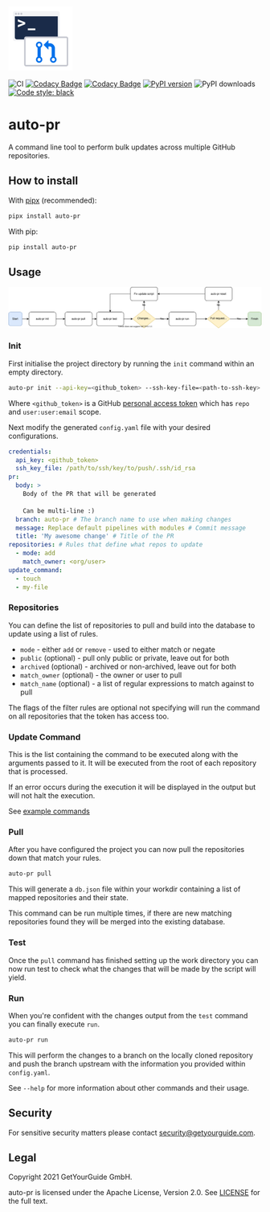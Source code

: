 <img width="128" src="https://github.com/getyourguide/auto-pr/raw/master/img/logo.svg" alt="auto-pr logo" />

![CI](https://github.com/getyourguide/auto-pr/workflows/CI/badge.svg)
[![Codacy Badge](https://app.codacy.com/project/badge/Grade/7db0700cf0b74ac6976e520fbdb92a7f)](https://www.codacy.com/gh/getyourguide/auto-pr/dashboard?utm_source=github.com&amp;utm_medium=referral&amp;utm_content=getyourguide/auto-pr&amp;utm_campaign=Badge_Grade)
[![Codacy Badge](https://app.codacy.com/project/badge/Coverage/7db0700cf0b74ac6976e520fbdb92a7f)](https://www.codacy.com/gh/getyourguide/auto-pr/dashboard?utm_source=github.com&utm_medium=referral&utm_content=getyourguide/auto-pr&utm_campaign=Badge_Coverage)
[![PyPI version](https://badge.fury.io/py/auto-pr.svg)](https://badge.fury.io/py/auto-pr)
![PyPI downloads](https://img.shields.io/pypi/dm/auto-pr)
[![Code style: black](https://img.shields.io/badge/code%20style-black-000000.svg)](https://github.com/psf/black)

# auto-pr

A command line tool to perform bulk updates across multiple GitHub repositories.

## How to install

With [pipx](https://pipxproject.github.io/pipx/) (recommended):

```bash
pipx install auto-pr
```
With pip:

```bash
pip install auto-pr
```

## Usage

[![Usage](https://github.com/getyourguide/auto-pr/raw/master/img/workflow.svg)](https://github.com/getyourguide/auto-pr/raw/master/img/workflow.svg)

### Init

First initialise the project directory by running the `init` command within an empty directory.

```bash
auto-pr init --api-key=<github_token> --ssh-key-file=<path-to-ssh-key>
```

Where `<github_token>` is a GitHub [personal access token](https://github.com/settings/tokens) which has `repo` and `user:user:email` scope.

Next modify the generated `config.yaml` file with your desired configurations.

```yaml
credentials:
  api_key: <github_token>
  ssh_key_file: /path/to/ssh/key/to/push/.ssh/id_rsa
pr:
  body: >
    Body of the PR that will be generated

    Can be multi-line :)
  branch: auto-pr # The branch name to use when making changes
  message: Replace default pipelines with modules # Commit message
  title: 'My awesome change' # Title of the PR
repositories: # Rules that define what repos to update
  - mode: add
    match_owner: <org/user>
update_command:
  - touch
  - my-file
```

### Repositories

You can define the list of repositories to pull and build into the database to update using a list of rules.

-   `mode` - either `add` or `remove` - used to either match or negate
-   `public` (optional) - pull only public or private, leave out for both
-   `archived` (optional) -  archived or non-archived, leave out for both
-   `match_owner` (optional) - the owner or user to pull
-   `match_name` (optional) - a list of regular expressions to match against to pull

The flags of the filter rules are optional not specifying will run the command on all repositories that the token has access too.

### Update Command

This is the list containing the command to be executed along with the arguments passed to it. It will be executed from
the root of each repository that is processed.

If an error occurs during the execution it will be displayed in the output but will not halt the execution.

See [example commands](docs/examples.md#commands)

### Pull

After you have configured the project you can now pull the repositories down that match your rules.

```bash
auto-pr pull
```

This will generate a `db.json` file within your workdir containing a list of mapped repositories and their state.

This command can be run multiple times, if there are new matching repositories found they will be merged into the existing database.

### Test

Once the `pull` command has finished setting up the work directory you can now run test to check what the changes that will be made by the script will yield.

### Run

When you're confident with the changes output from the `test` command you can finally execute `run`.

```bash
auto-pr run
```

This will perform the changes to a branch on the locally cloned repository and push the branch upstream with the information you provided within `config.yaml`.

See `--help` for more information about other commands and their  usage.

## Security

For sensitive security matters please contact [security@getyourguide.com](mailto:security@getyourguide.com).

## Legal

Copyright 2021 GetYourGuide GmbH.

auto-pr is licensed under the Apache License, Version 2.0. See [LICENSE](LICENSE) for the full text.

